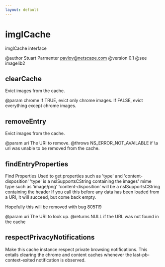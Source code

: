```yaml
---
layout: default
---
```


# imgICache #

imgICache interface

@author Stuart Parmenter <pavlov@netscape.com>
@version 0.1
@see imagelib2


## clearCache ##

Evict images from the cache.

@param chrome If TRUE,  evict only chrome images.
              If FALSE, evict everything except chrome images.


## removeEntry ##

Evict images from the cache.

@param uri The URI to remove.
@throws NS_ERROR_NOT_AVAILABLE if \a uri was unable to be removed from the cache.


## findEntryProperties ##

Find Properties
Used to get properties such as 'type' and 'content-disposition'
'type' is a nsISupportsCString containing the images' mime type such as 'image/png'
'content-disposition' will be a nsISupportsCString containing the header
If you call this before any data has been loaded from a URI, it will succeed,
but come back empty.

Hopefully this will be removed with bug 805119

@param uri The URI to look up.
@returns NULL if the URL was not found in the cache


## respectPrivacyNotifications ##

Make this cache instance respect private browsing notifications. This entails clearing
the chrome and content caches whenever the last-pb-context-exited notification is
observed.

